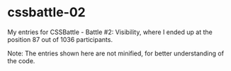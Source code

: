# cssbattle-02
My entries for CSSBattle - Battle #2: Visibility, where I ended up at the position 87 out of 1036 participants.

Note: The entries shown here are not minified, for better understanding of the code.
